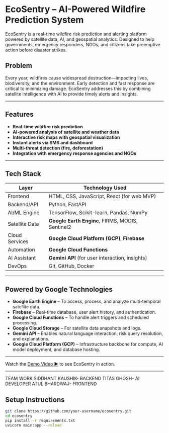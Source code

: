 #  EcoSentry – AI-Powered Wildfire Prediction System

EcoSentry is a real-time wildfire risk prediction and alerting platform powered by satellite data, AI, and geospatial analytics. Designed to help governments, emergency responders, NGOs, and citizens take preemptive action before disaster strikes.

##  Problem

Every year, wildfires cause widespread destruction—impacting lives, biodiversity, and the environment. Early detection and fast response are critical to minimizing damage. EcoSentry addresses this by combining satellite intelligence with AI to provide timely alerts and insights.

---

##  Features

-  **Real-time wildfire risk prediction**
-  **AI-powered analysis of satellite and weather data**
-  **Interactive risk maps with geospatial visualization**
-  **Instant alerts via SMS and dashboard**
-  **Multi-threat detection (fire, deforestation)**
-  **Integration with emergency response agencies and NGOs**

---

## Tech Stack

| Layer                | Technology Used                                  |
|---------------------|---------------------------------------------------|
| Frontend            | HTML, CSS, JavaScript, React (for web MVP)        |
| Backend/API         | Python, FastAPI                                   |
| AI/ML Engine        | TensorFlow, Scikit-learn, Pandas, NumPy           |
| Satellite Data      | **Google Earth Engine**, FIRMS, MODIS, Sentinel2  |
| Cloud Services      | **Google Cloud Platform (GCP)**, **Firebase**     |
| Automation          | **Google Cloud Functions**                        |
| AI Assistant        | **Gemini API** (for user interaction, insights)   |
| DevOps              | Git, GitHub, Docker                               |

---

##  Powered by Google Technologies

- **Google Earth Engine** – To access, process, and analyze multi-temporal satellite data.
- **Firebase** – Real-time database, user alert history, and authentication.
- **Google Cloud Functions** – To handle alert triggers and scheduled processing.
- **Google Cloud Storage** – For satellite data snapshots and logs.
- **Gemini API** – Enables natural language interaction, risk query resolution, and explanations.
- **Google Cloud Platform (GCP)** – Infrastructure backbone for compute, AI model deployment, and database hosting.

---


Watch the [Demo Video ▶️](https://youtu.be/dpM1GL6IHyo) to see EcoSentry in action.

---
TEAM WORK
SIDDHANT KAUSHIK- BACKEND
TITAS GHOSH- AI DEVELOPER
ATUL BHARDWAJ- FRONTEND

##  Setup Instructions

```bash
git clone https://github.com/your-username/ecosentry.git
cd ecosentry
pip install -r requirements.txt
uvicorn main:app --reload
